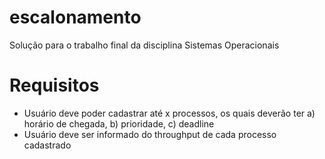 # escalonamento
Solução para o trabalho final da disciplina Sistemas Operacionais

# Requisitos
+ Usuário deve poder cadastrar até x processos, os quais deverão ter a) horário de chegada, b) prioridade, c) deadline
+ Usuário deve ser informado do throughput de cada processo cadastrado
